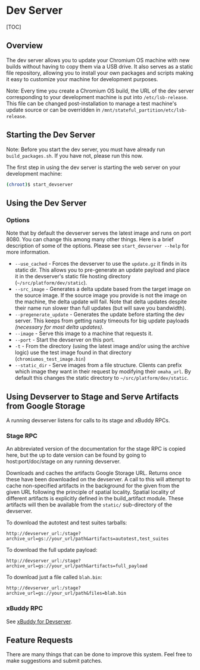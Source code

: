 # Dev Server

[TOC]

## Overview

The dev server allows you to update your Chromium OS machine with new builds
without having to copy them via a USB drive. It also serves as a static file
repository, allowing you to install your own packages and scripts making it easy
to customize your machine for development purposes.

Note: Every time you create a Chromium OS build, the URL of the dev server
corresponding to your development machine is put into `/etc/lsb-release`. This
file can be changed post-installation to manage a test machine's update source
or can be overridden in `/mnt/stateful_partition/etc/lsb-release`.

## Starting the Dev Server

Note: Before you start the dev server, you must have already run
`build_packages.sh`. If you have not, please run this now.

The first step in using the dev server is starting the web server on your
development machine:

```bash
(chroot)$ start_devserver
```

## Using the Dev Server

### Options

Note that by default the devserver serves the latest image and runs on port
8080. You can change this among many other things. Here is a brief description
of some of the options. Please see `start_devserver --help` for more
information.

*   `--use_cached` - Forces the devserver to use the `update.gz` it finds in its
    static dir. This allows you to pre-generate an update payload and place it
    in the devserver's static file hosting directory
    (`~/src/platform/dev/static`).
*   `--src_image` - Generates a delta update based from the target image on the
    source image. If the source image you provide is not the image on the
    machine, the delta update will fail. Note that delta updates despite their
    name run slower than full updates (but will save you bandwidth).
*   `--pregenerate_update` - Generates the update before starting the dev
    server. This keeps from getting nasty timeouts for big update payloads
    _(necessary for most delta updates)._
*   `--image` - Serve this image to a machine that requests it.
*   `--port` - Start the devserver on this port.
*   `-t` - From the directory (using the latest image and/or using the archive
    logic) use the test image found in that directory
    (`chromiumos_test_image.bin`)
*   `--static_dir` - Serve images from a file structure. Clients can prefix
    which image they want in their request by modifying their `omaha_url`. By
    default this changes the static directory to `~/src/platform/dev/static`.

## Using Devserver to Stage and Serve Artifacts from Google Storage

A running devserver listens for calls to its stage and xBuddy RPCs.

### Stage RPC

An abbreviated version of the documentation for the stage RPC is copied here,
but the up to date version can be found by going to host:port/doc/stage on any
running devserver.

Downloads and caches the artifacts Google Storage URL. Returns once these have
been downloaded on the devserver. A call to this will attempt to cache
non-specified artifacts in the background for the given from the given URL
following the principle of spatial locality. Spatial locality of different
artifacts is explicitly defined in the build_artifact module. These artifacts
will then be available from the `static/` sub-directory of the devserver.

To download the autotest and test suites tarballs:

```
http://devserver_url:/stage?archive_url=gs://your_url/path&artifacts=autotest,test_suites
```

To download the full update payload:

```
http://devserver_url:/stage?archive_url=gs://your_url/path&artifacts=full_payload
```

To download just a file called `blah.bin`:

```
http://devserver_url:/stage?archive_url=gs://your_url/path&files=blah.bin
```

### xBuddy RPC

See [xBuddy for Devserver].

## Feature Requests

There are many things that can be done to improve this system. Feel free to make
suggestions and submit patches.

[xBuddy for Devserver]: https://chromium.googlesource.com/chromiumos/docs/+/HEAD/xbuddy.md#Devserver-RPC_xbuddy
